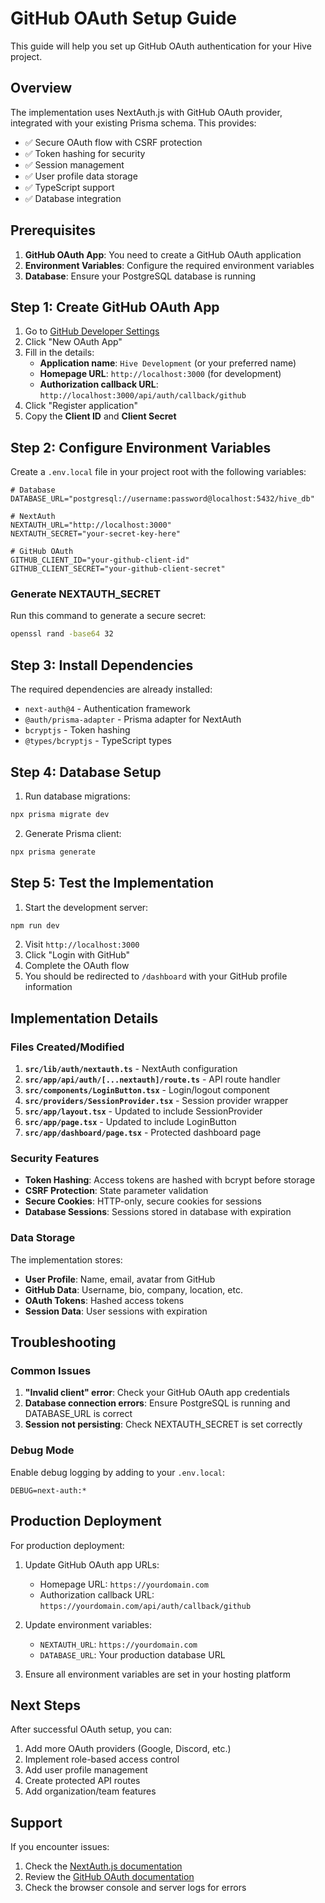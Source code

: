 # GitHub OAuth Setup Guide

This guide will help you set up GitHub OAuth authentication for your Hive project.

## Overview

The implementation uses NextAuth.js with GitHub OAuth provider, integrated with your existing Prisma schema. This provides:

- ✅ Secure OAuth flow with CSRF protection
- ✅ Token hashing for security
- ✅ Session management
- ✅ User profile data storage
- ✅ TypeScript support
- ✅ Database integration

## Prerequisites

1. **GitHub OAuth App**: You need to create a GitHub OAuth application
2. **Environment Variables**: Configure the required environment variables
3. **Database**: Ensure your PostgreSQL database is running

## Step 1: Create GitHub OAuth App

1. Go to [GitHub Developer Settings](https://github.com/settings/developers)
2. Click "New OAuth App"
3. Fill in the details:
   - **Application name**: `Hive Development` (or your preferred name)
   - **Homepage URL**: `http://localhost:3000` (for development)
   - **Authorization callback URL**: `http://localhost:3000/api/auth/callback/github`
4. Click "Register application"
5. Copy the **Client ID** and **Client Secret**

## Step 2: Configure Environment Variables

Create a `.env.local` file in your project root with the following variables:

```env
# Database
DATABASE_URL="postgresql://username:password@localhost:5432/hive_db"

# NextAuth
NEXTAUTH_URL="http://localhost:3000"
NEXTAUTH_SECRET="your-secret-key-here"

# GitHub OAuth
GITHUB_CLIENT_ID="your-github-client-id"
GITHUB_CLIENT_SECRET="your-github-client-secret"
```

### Generate NEXTAUTH_SECRET

Run this command to generate a secure secret:

```bash
openssl rand -base64 32
```

## Step 3: Install Dependencies

The required dependencies are already installed:

- `next-auth@4` - Authentication framework
- `@auth/prisma-adapter` - Prisma adapter for NextAuth
- `bcryptjs` - Token hashing
- `@types/bcryptjs` - TypeScript types

## Step 4: Database Setup

1. Run database migrations:
```bash
npx prisma migrate dev
```

2. Generate Prisma client:
```bash
npx prisma generate
```

## Step 5: Test the Implementation

1. Start the development server:
```bash
npm run dev
```

2. Visit `http://localhost:3000`
3. Click "Login with GitHub"
4. Complete the OAuth flow
5. You should be redirected to `/dashboard` with your GitHub profile information

## Implementation Details

### Files Created/Modified

1. **`src/lib/auth/nextauth.ts`** - NextAuth configuration
2. **`src/app/api/auth/[...nextauth]/route.ts`** - API route handler
3. **`src/components/LoginButton.tsx`** - Login/logout component
4. **`src/providers/SessionProvider.tsx`** - Session provider wrapper
5. **`src/app/layout.tsx`** - Updated to include SessionProvider
6. **`src/app/page.tsx`** - Updated to include LoginButton
7. **`src/app/dashboard/page.tsx`** - Protected dashboard page

### Security Features

- **Token Hashing**: Access tokens are hashed with bcrypt before storage
- **CSRF Protection**: State parameter validation
- **Secure Cookies**: HTTP-only, secure cookies for sessions
- **Database Sessions**: Sessions stored in database with expiration

### Data Storage

The implementation stores:

- **User Profile**: Name, email, avatar from GitHub
- **GitHub Data**: Username, bio, company, location, etc.
- **OAuth Tokens**: Hashed access tokens
- **Session Data**: User sessions with expiration

## Troubleshooting

### Common Issues

1. **"Invalid client" error**: Check your GitHub OAuth app credentials
2. **Database connection errors**: Ensure PostgreSQL is running and DATABASE_URL is correct
3. **Session not persisting**: Check NEXTAUTH_SECRET is set correctly

### Debug Mode

Enable debug logging by adding to your `.env.local`:

```env
DEBUG=next-auth:*
```

## Production Deployment

For production deployment:

1. Update GitHub OAuth app URLs:
   - Homepage URL: `https://yourdomain.com`
   - Authorization callback URL: `https://yourdomain.com/api/auth/callback/github`

2. Update environment variables:
   - `NEXTAUTH_URL`: `https://yourdomain.com`
   - `DATABASE_URL`: Your production database URL

3. Ensure all environment variables are set in your hosting platform

## Next Steps

After successful OAuth setup, you can:

1. Add more OAuth providers (Google, Discord, etc.)
2. Implement role-based access control
3. Add user profile management
4. Create protected API routes
5. Add organization/team features

## Support

If you encounter issues:

1. Check the [NextAuth.js documentation](https://next-auth.js.org/)
2. Review the [GitHub OAuth documentation](https://docs.github.com/en/developers/apps/building-oauth-apps)
3. Check the browser console and server logs for errors 